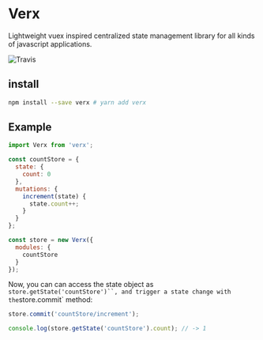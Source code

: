 # Verx

Lightweight vuex inspired centralized state management library for all kinds of javascript applications.

![Travis](https://travis-ci.org/jdkanani/verx.svg?branch=master)

## install

```bash
npm install --save verx # yarn add verx
```

## Example

```js
import Verx from 'verx';

const countStore = {
  state: {
    count: 0
  },
  mutations: {
    increment(state) {
      state.count++;
    }
  }
};

const store = new Verx({
  modules: {
    countStore
  }
});
```

Now, you can can access the state object as ` store.getState('countStore')``, and trigger a state change with the `store.commit` method:

```js
store.commit('countStore/increment');

console.log(store.getState('countStore').count); // -> 1
```
